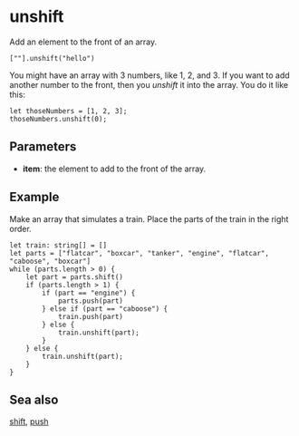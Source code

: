 # unshift

Add an element to the front of an array.

```sig
[""].unshift("hello")
```

You might have an array with 3 numbers, like 1, 2, and 3. If you want to add another number to the front,
then you _unshift_ it into the array. You do it like this:

```block
let thoseNumbers = [1, 2, 3];
thoseNumbers.unshift(0);
```

## Parameters

* **item**: the element to add to the front of the array.

## Example

Make an array that simulates a train. Place the parts of the train in the right order.

```blocks
let train: string[] = []
let parts = ["flatcar", "boxcar", "tanker", "engine", "flatcar", "caboose", "boxcar"]
while (parts.length > 0) {
    let part = parts.shift()
    if (parts.length > 1) {
        if (part == "engine") {
            parts.push(part)
        } else if (part == "caboose") {
            train.push(part)
        } else {
            train.unshift(part);
        }
    } else {
        train.unshift(part);
    }
}
```

## Sea also

[shift](/makecode-blockeditor/reference/arrays/shift), [push](/makecode-blockeditor/reference/arrays/push)